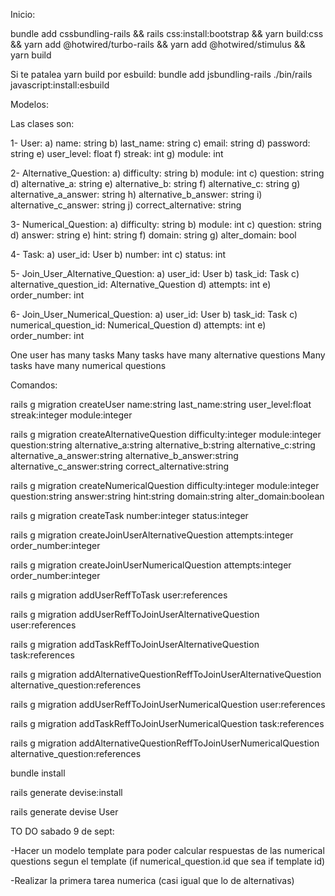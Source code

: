 Inicio:

bundle add cssbundling-rails &&
rails css:install:bootstrap &&
yarn build:css &&
yarn add @hotwired/turbo-rails &&
yarn add @hotwired/stimulus &&
yarn build

Si te patalea yarn build por esbuild: bundle add jsbundling-rails ./bin/rails javascript:install:esbuild


Modelos:

Las clases son:

1- User:
a) name: string
b) last_name: string
c) email: string
d) password: string
e) user_level: float
f) streak: int
g) module: int

2- Alternative_Question:
a) difficulty: string
b) module: int
c) question: string
d) alternative_a: string
e) alternative_b: string
f) alternative_c: string
g) alternative_a_answer: string
h) alternative_b_answer: string
i) alternative_c_answer: string
j) correct_alternative: string

3- Numerical_Question:
a) difficulty: string
b) module: int
c) question: string
d) answer: string
e) hint: string
f) domain: string
g) alter_domain: bool

4- Task:
a) user_id: User
b) number: int
c) status: int

5- Join_User_Alternative_Question:
a) user_id: User
b) task_id: Task
c) alternative_question_id: Alternative_Question
d) attempts: int
e) order_number: int

6- Join_User_Numerical_Question:
a) user_id: User
b) task_id: Task
c) numerical_question_id: Numerical_Question
d) attempts: int
e) order_number: int

One user has many tasks
Many tasks have many alternative questions
Many tasks have many numerical questions


Comandos:

rails g migration createUser name:string last_name:string user_level:float streak:integer module:integer

rails g migration createAlternativeQuestion difficulty:integer module:integer question:string alternative_a:string alternative_b:string alternative_c:string alternative_a_answer:string alternative_b_answer:string alternative_c_answer:string correct_alternative:string

rails g migration createNumericalQuestion difficulty:integer module:integer question:string answer:string hint:string domain:string alter_domain:boolean

rails g migration createTask number:integer status:integer

rails g migration createJoinUserAlternativeQuestion attempts:integer order_number:integer

rails g migration createJoinUserNumericalQuestion attempts:integer order_number:integer

rails g migration addUserReffToTask user:references

rails g migration addUserReffToJoinUserAlternativeQuestion user:references

rails g migration addTaskReffToJoinUserAlternativeQuestion task:references

rails g migration addAlternativeQuestionReffToJoinUserAlternativeQuestion alternative_question:references

rails g migration addUserReffToJoinUserNumericalQuestion user:references

rails g migration addTaskReffToJoinUserNumericalQuestion task:references

rails g migration addAlternativeQuestionReffToJoinUserNumericalQuestion alternative_question:references

bundle install

rails generate devise:install

rails generate devise User



TO DO sabado 9 de sept:

-Hacer un modelo template para poder calcular respuestas de las numerical questions segun el template (if numerical_question.id que sea if template id)

-Realizar la primera tarea numerica (casi igual que lo de alternativas)